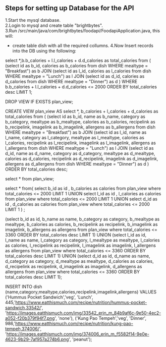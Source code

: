 ## Steps for setting up Database for the API

1.Start the mysql database.  
2.Login to mysql and create table "brightbytes".  
3.Run /src/main/java/com/brightbytes/foodapi/FoodapiApplication.java, this will:  
- create table dish with all the required collumns.
  4.Now Insert records into the DB using the following:


select *,b.b_calories + l.l_calories + d.d_calories as total_calories from (
(select id as b_id, calories as b_calories from dish WHERE
mealtype = "Breakfast") as b
JOIN
(select id as l_id, calories as l_calories from dish WHERE
mealtype = "Lunch") as l
JOIN
(select id as d_id, calories as d_calories from dish WHERE
mealtype = "Dinner") as d
) WHERE b.b_calories + l.l_calories + d.d_calories <= 2000
ORDER BY total_calories desc LIMIT 1;

DROP VIEW IF EXISTS plan_view;

CREATE VIEW plan_view AS
select *, b_calories + l_calories + d_calories as total_calories from (
(select id as b_id, name as b_name, category as b_category, mealtype as b_mealtype, calories as b_calories, recipelink as b_recipelink, imagelink as b_imagelink, allergens as b_allergens from dish WHERE
mealtype = "Breakfast") as b
JOIN
(select id as l_id, name as l_name, category as l_category, mealtype as l_mealtype, calories as l_calories, recipelink as l_recipelink, imagelink as l_imagelink, allergens as l_allergens from dish WHERE
mealtype = "Lunch") as l
JOIN
(select id as d_id, name as d_name, category as d_category, mealtype as d_mealtype, calories as d_calories, recipelink as d_recipelink, imagelink as d_imagelink, allergens as d_allergens from dish WHERE
mealtype = "Dinner") as d
) ORDER BY total_calories desc;

select * from plan_view;

select * from(
select b_id as id , b_calories as calories from plan_view where total_calories <= 2000 LIMIT 1
UNION
select l_id as id , l_calories as calories from plan_view where total_calories <= 2000 LIMIT 1
UNION
select d_id as id , d_calories as calories from plan_view where total_calories <= 2000 LIMIT 1
)
;

(select b_id as id, b_name as name, b_category as category, b_mealtype as mealtype, b_calories as calories, b_recipelink as recipelink, b_imagelink as imagelink, b_allergens as allergens from
plan_view where total_calories <= 3360 ORDER BY total_calories desc LIMIT 1)
UNION
(select l_id as id, l_name as name, l_category as category, l_mealtype as mealtype, l_calories as calories, l_recipelink as recipelink, l_imagelink as imagelink, l_allergens as allergens from
plan_view where total_calories <= 3360 ORDER BY total_calories desc LIMIT 1)
UNION
(select d_id as id, d_name as name, d_category as category, d_mealtype as mealtype, d_calories as calories, d_recipelink as recipelink, d_imagelink as imagelink, d_allergens as allergens from 
plan_view where total_calories <= 3360 ORDER BY total_calories desc LIMIT 1);



INSERT INTO dish (name,category,mealtype,calories,recipelink,imagelink,allergens) VALUES
('Hummus Pocket Sandwich','veg', 'Lunch', 445,'https://www.eatthismuch.com/recipe/nutrition/hummus-pocket-sandwich,33542/', 'https://images.eatthismuch.com/img/33542_erin_m_84b9af6c-9e50-4ec2-a052-f20b379f94f7.png', 'none'),
('Kung Pao Tempeh','veg', 'Dinner', 986,'https://www.eatthismuch.com/recipe/nutrition/kung-pao-tempeh,374006/', 'https://images.eatthismuch.com/img/374006_erin_m_f5582f14-9e0e-4623-9b29-7af957a274b6.png', 'peanut');